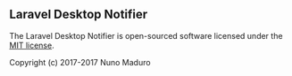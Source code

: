 ## Laravel Desktop Notifier

The Laravel Desktop Notifier is open-sourced software licensed under the [MIT license](http://opensource.org/licenses/MIT).

Copyright (c) 2017-2017 Nuno Maduro
